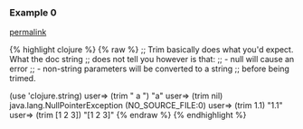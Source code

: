 ### Example 0
[permalink](#example-0)

{% highlight clojure %}
{% raw %}
;; Trim basically does what you'd expect.  What the doc string
;; does not tell you however is that:
;;  - null will cause an error
;;  - non-string parameters will be converted to a string
;;    before being trimed.

(use 'clojure.string)
user=> (trim "     a      ")
"a"
user=> (trim nil)
java.lang.NullPointerException (NO_SOURCE_FILE:0)
user=> (trim 1.1)
"1.1"
user=> (trim [1 2 3])
"[1 2 3]"
{% endraw %}
{% endhighlight %}


